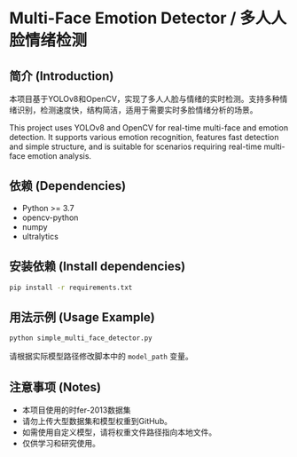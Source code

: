 # Multi-Face Emotion Detector / 多人人脸情绪检测

## 简介 (Introduction)
本项目基于YOLOv8和OpenCV，实现了多人人脸与情绪的实时检测。支持多种情绪识别，检测速度快，结构简洁，适用于需要实时多脸情绪分析的场景。

This project uses YOLOv8 and OpenCV for real-time multi-face and emotion detection. It supports various emotion recognition, features fast detection and simple structure, and is suitable for scenarios requiring real-time multi-face emotion analysis.

## 依赖 (Dependencies)
- Python >= 3.7
- opencv-python
- numpy
- ultralytics

## 安装依赖 (Install dependencies)
```bash
pip install -r requirements.txt
```

## 用法示例 (Usage Example)
```bash
python simple_multi_face_detector.py
```

请根据实际模型路径修改脚本中的 `model_path` 变量。

## 注意事项 (Notes)
- 本项目使用的时fer-2013数据集
- 请勿上传大型数据集和模型权重到GitHub。
- 如需使用自定义模型，请将权重文件路径指向本地文件。
- 仅供学习和研究使用。 
